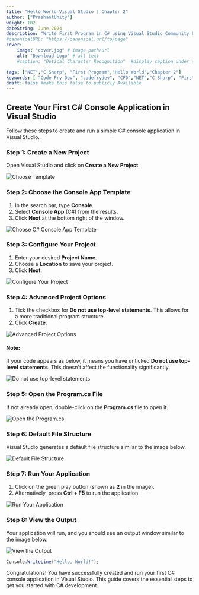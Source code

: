 ```yaml
---
title: "Hello World Visual Studio | Chapter 2"
author: ["PrashantUnity"]
weight: 102
dateString: June 2024  
description: "Write First Program in C# using Visual Studio Community Edition (Free)"
#canonicalURL: "https://canonical.url/to/page"
cover:
    image: "cover.jpg" # image path/url
    alt: "Download Logo" # alt text
    #caption: "Optical Character Recognition"  #display caption under cover 

tags: ["NET","C Sharp", "First Program","Hello World","Chapter 2"]
keywords: [ "Code Fry Dev", "codefrydev", "CFD","NET","C Sharp", "First Program","Hello World","Chapter 2"]
draft: false #make this false to publicly Available
---
```


## Create Your First C# Console Application in Visual Studio

Follow these steps to create and run a simple C# console application in Visual Studio.

### Step 1: Create a New Project
Open Visual Studio and click on **Create a New Project**.

![Choose Template](./vs1.png)

### Step 2: Choose the Console App Template
1. In the search bar, type **Console**.
2. Select **Console App** (C#) from the results.
3. Click **Next** at the bottom right of the window.

![Choose C# Console App Template](./vs2.png)

### Step 3: Configure Your Project
1. Enter your desired **Project Name**.
2. Choose a **Location** to save your project.
3. Click **Next**.

![Configure Your Project](./vs3.png)

### Step 4: Advanced Project Options
1. Tick the checkbox for **Do not use top-level statements**. This allows for a more traditional program structure.
2. Click **Create**.

![Advanced Project Options](./vs4.png)

#### Note:
If your code appears as below, it means you have unticked **Do not use top-level statements**. This doesn't affect the functionality significantly.

![Do not use top-level statements](./vs9.png)

### Step 5: Open the Program.cs File
If not already open, double-click on the **Program.cs** file to open it.

![Open the Program.cs](./vs5.png)

### Step 6: Default File Structure
Visual Studio generates a default file structure similar to the image below.

![ Default File Structure](./vs6.png)

### Step 7: Run Your Application
1. Click on the green play button (shown as **2** in the image).
2. Alternatively, press **Ctrl + F5** to run the application.

![ Run Your Application](./vs7.png)

### Step 8: View the Output
Your application will run, and you should see an output window similar to the image below.

![View the Output](./vs8.png)

```cs
Console.WriteLine("Hello, World!");
```
Congratulations! You have successfully created and run your first C# console application in Visual Studio. This guide covers the essential steps to get you started with C# development.

